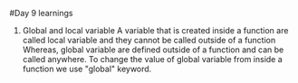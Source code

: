 #Day 9 learnings

1. Global and local variable
   A variable that is created inside a function are called local variable and they cannot be called outside of a function
   Whereas, global variable are defined outside of a function and can be called anywhere.
   To change the value of global variable from inside a function we use "global" keyword.

